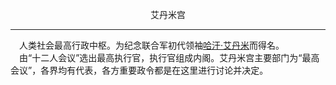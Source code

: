 <p align="center">艾丹米宫</p>

****

&emsp;人类社会最高行政中枢。为纪念联合军初代领袖[哈汗·艾丹米]()而得名。  
&emsp;由“十二人会议”选出最高执行官，执行官组成内阁。艾丹米宫主要部门为“最高会议”，各界均有代表，各方重要政令都是在这里进行讨论并决定。